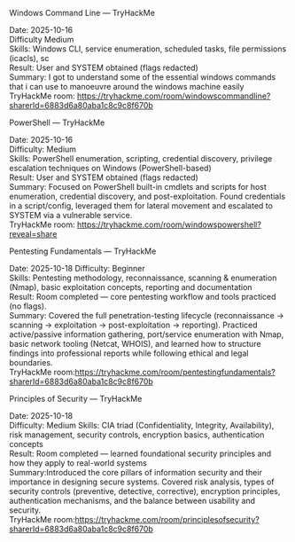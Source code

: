 Windows Command Line — TryHackMe

Date: 2025-10-16  
Difficulty Medium  
Skills: Windows CLI, service enumeration, scheduled tasks, file permissions (icacls), sc  
Result: User and SYSTEM obtained (flags redacted)  
Summary: I got to understand some of the essential windows commands that i can use to manoeuvre around the windows machine easily
TryHackMe room: https://tryhackme.com/room/windowscommandline?sharerId=6883d6a80aba1c8c9c8f670b

PowerShell — TryHackMe

Date: 2025-10-16  
Difficulty: Medium  
Skills: PowerShell enumeration, scripting, credential discovery, privilege escalation techniques on Windows (PowerShell-based)  
Result: User and SYSTEM obtained (flags redacted)  
Summary: Focused on PowerShell built-in cmdlets and scripts for host enumeration, credential discovery, and post-exploitation. Found credentials in a script/config, leveraged them for lateral movement and escalated to SYSTEM via a vulnerable service.  
TryHackMe room: https://tryhackme.com/room/windowspowershell?reveal=share

 Pentesting Fundamentals — TryHackMe
 
Date: 2025-10-18 
Difficulty: Beginner  
Skills: Pentesting methodology, reconnaissance, scanning & enumeration (Nmap), basic exploitation concepts, reporting and documentation  
Result: Room completed — core pentesting workflow and tools practiced (no flags).  
Summary: Covered the full penetration-testing lifecycle (reconnaissance → scanning → exploitation → post-exploitation → reporting). Practiced active/passive information gathering, port/service enumeration with Nmap, basic network tooling (Netcat, WHOIS), and learned how to structure findings into professional reports while following ethical and legal boundaries.  
TryHackMe room:https://tryhackme.com/room/pentestingfundamentals?sharerId=6883d6a80aba1c8c9c8f670b

 Principles of Security — TryHackMe
 
Date: 2025-10-18  
Difficulty: Medium 
Skills: CIA triad (Confidentiality, Integrity, Availability), risk management, security controls, encryption basics, authentication concepts  
Result: Room completed — learned foundational security principles and how they apply to real-world systems  
Summary:Introduced the core pillars of information security and their importance in designing secure systems. Covered risk analysis, types of security controls (preventive, detective, corrective), encryption principles, authentication mechanisms, and the balance between usability and security.  
TryHackMe room:https://tryhackme.com/room/principlesofsecurity?sharerId=6883d6a80aba1c8c9c8f670b

